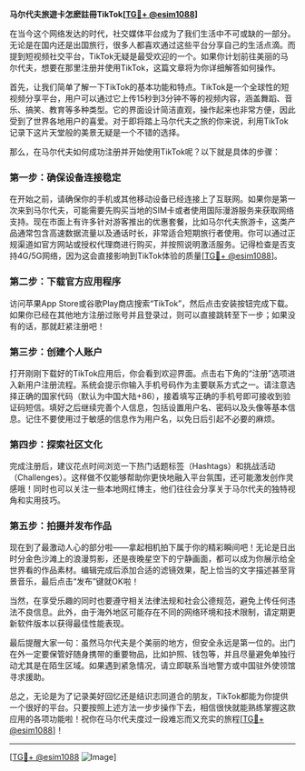 **马尔代夫旅遊卡怎麽註冊TikTok[[TG💪+ @esim1088](https://t.me/s/esim1088)]**

在当今这个网络发达的时代，社交媒体平台成为了我们生活中不可或缺的一部分。无论是在国内还是出国旅行，很多人都喜欢通过这些平台分享自己的生活点滴。而提到短视频社交平台，TikTok无疑是最受欢迎的一个。如果你计划前往美丽的马尔代夫，想要在那里注册并使用TikTok，这篇文章将为你详细解答如何操作。

首先，让我们简单了解一下TikTok的基本功能和特点。TikTok是一个全球性的短视频分享平台，用户可以通过它上传15秒到3分钟不等的视频内容，涵盖舞蹈、音乐、搞笑、教育等多种类型。它的界面设计简洁直观，操作起来也非常方便，因此受到了世界各地用户的喜爱。对于即将踏上马尔代夫之旅的你来说，利用TikTok记录下这片天堂般的美景无疑是一个不错的选择。

那么，在马尔代夫如何成功注册并开始使用TikTok呢？以下就是具体的步骤：

### 第一步：确保设备连接稳定

在开始之前，请确保你的手机或其他移动设备已经连接上了互联网。如果你是第一次来到马尔代夫，可能需要先购买当地的SIM卡或者使用国际漫游服务来获取网络支持。现在市面上有许多针对游客推出的优惠套餐，比如马尔代夫旅游卡，这类产品通常包含高速数据流量以及通话时长，非常适合短期旅行者使用。你可以通过正规渠道如官方网站或授权代理商进行购买，并按照说明激活服务。记得检查是否支持4G/5G网络，因为这会直接影响到TikTok体验的质量[[TG💪+ @esim1088](https://t.me/s/esim1088)]。

### 第二步：下载官方应用程序

访问苹果App Store或谷歌Play商店搜索“TikTok”，然后点击安装按钮完成下载。如果你已经在其他地方注册过账号并且登录过，则可以直接跳转至下一步；如果没有的话，那就赶紧注册吧！

### 第三步：创建个人账户

打开刚刚下载好的TikTok应用后，你会看到欢迎界面。点击右下角的“注册”选项进入新用户注册流程。系统会提示你输入手机号码作为主要联系方式之一。请注意选择正确的国家代码（默认为中国大陆+86），接着填写正确的手机号即可接收到验证码短信。填好之后继续完善个人信息，包括设置用户名、密码以及头像等基本信息。记住不要使用过于敏感的信息作为用户名，以免日后引起不必要的麻烦。

### 第四步：探索社区文化

完成注册后，建议花点时间浏览一下热门话题标签（Hashtags）和挑战活动（Challenges）。这样做不仅能够帮助你更快地融入平台氛围，还可能激发创作灵感哦！同时也可以关注一些本地网红博主，他们往往会分享关于马尔代夫的独特视角和实用技巧。

### 第五步：拍摄并发布作品

现在到了最激动人心的部分啦——拿起相机拍下属于你的精彩瞬间吧！无论是日出时分金色沙滩上的浪漫剪影，还是夜晚星空下的宁静画面，都可以成为你展示给全世界看的作品素材。编辑完成后添加合适的滤镜效果，配上恰当的文字描述甚至背景音乐，最后点击“发布”键就OK啦！

当然，在享受乐趣的同时也要遵守相关法律法规和社会公德规范，避免上传任何违法不良信息。此外，由于海外地区可能存在不同的网络环境和技术限制，请定期更新软件版本以获得最佳性能表现。

最后提醒大家一句：虽然马尔代夫是个美丽的地方，但安全永远是第一位的。出门在外一定要保管好随身携带的重要物品，比如护照、钱包等，并且尽量避免单独行动尤其是在陌生区域。如果遇到紧急情况，请立即联系当地警方或中国驻外使领馆寻求援助。

总之，无论是为了记录美好回忆还是结识志同道合的朋友，TikTok都能为你提供一个很好的平台。只要按照上述方法一步步操作下去，相信很快就能熟练掌握这款应用的各项功能啦！祝你在马尔代夫度过一段难忘而又充实的旅程[[TG💪+ @esim1088](https://t.me/s/esim1088)]！

---

[[TG💪+ @esim1088](https://t.me/s/esim1088) ![Image](https://i.postimg.cc/4NQfJmqS/Snipaste-2025-05-13-00-14-12.png)]